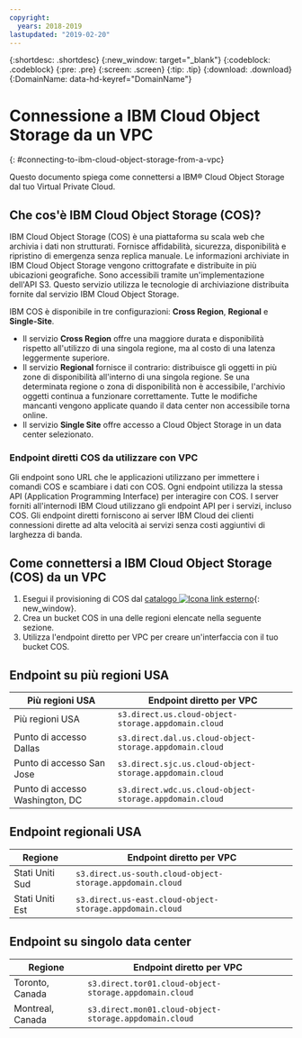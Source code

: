 ```yaml
---
copyright:
  years: 2018-2019
lastupdated: "2019-02-20"
---
```

{:shortdesc: .shortdesc}
{:new_window: target="_blank"}
{:codeblock: .codeblock}
{:pre: .pre}
{:screen: .screen}
{:tip: .tip}
{:download: .download}
{:DomainName: data-hd-keyref="DomainName"}

# Connessione a IBM Cloud Object Storage da un VPC
{: #connecting-to-ibm-cloud-object-storage-from-a-vpc}

Questo documento spiega come connettersi a IBM® Cloud Object Storage dal tuo Virtual Private Cloud.

## Che cos'è IBM Cloud Object Storage (COS)?

IBM Cloud Object Storage (COS) è una piattaforma su scala web che archivia i dati non strutturati. Fornisce affidabilità, sicurezza, disponibilità e ripristino di emergenza senza replica manuale.
Le informazioni archiviate in IBM Cloud Object Storage vengono crittografate e distribuite in più ubicazioni geografiche. Sono accessibili tramite un'implementazione dell'API S3. Questo servizio utilizza le tecnologie di archiviazione distribuita fornite dal servizio IBM Cloud Object Storage.

IBM COS è disponibile in tre configurazioni: **Cross Region**, **Regional** e **Single-Site**.
 * Il servizio **Cross Region** offre una maggiore durata e disponibilità rispetto all'utilizzo di una singola regione, ma al costo di una latenza leggermente superiore.
 * Il servizio **Regional** fornisce il contrario: distribuisce gli oggetti in più zone di disponibilità all'interno di una singola regione. Se una determinata regione o zona di disponibilità non è accessibile, l'archivio oggetti continua a funzionare correttamente. Tutte le modifiche mancanti vengono applicate quando il data center non accessibile torna online.
 * Il servizio **Single Site** offre accesso a Cloud Object Storage in un data center selezionato.
 
### Endpoint diretti COS da utilizzare con VPC

Gli endpoint sono URL che le applicazioni utilizzano per immettere i comandi COS e scambiare i dati con COS. Ogni endpoint utilizza la stessa API (Application Programming Interface) per interagire con COS.
I server forniti all'internodi IBM Cloud utilizzano
gli endpoint API per i servizi, incluso COS. Gli endpoint diretti forniscono ai server IBM Cloud dei clienti connessioni dirette ad alta velocità ai servizi senza costi aggiuntivi di larghezza di banda.
 
## Come connettersi a IBM Cloud Object Storage (COS) da un VPC
 1. Esegui il provisioning di COS dal [catalogo ![Icona link esterno](../icons/launch-glyph.svg "Icona link esterno")](https://{DomainName}/catalog/services/cloud-object-storage){: new_window}.
 2. Crea un bucket COS in una delle regioni elencate nella seguente sezione.
 3. Utilizza l'endpoint diretto per VPC per creare un'interfaccia con il tuo bucket COS.
 
## Endpoint su più regioni USA
 
| **Più regioni USA** | **Endpoint diretto per VPC** |
|------------|-------------------------------|
| Più regioni USA | `s3.direct.us.cloud-object-storage.appdomain.cloud` |
| Punto di accesso Dallas | `s3.direct.dal.us.cloud-object-storage.appdomain.cloud`
| Punto di accesso San Jose | `s3.direct.sjc.us.cloud-object-storage.appdomain.cloud`
| Punto di accesso Washington, DC | `s3.direct.wdc.us.cloud-object-storage.appdomain.cloud` |

 ## Endpoint regionali USA
 
| **Regione** | **Endpoint diretto per VPC** |
|------------|-------------------------------|
| Stati Uniti Sud | `s3.direct.us-south.cloud-object-storage.appdomain.cloud`|
| Stati Uniti Est | `s3.direct.us-east.cloud-object-storage.appdomain.cloud`|

 ## Endpoint su singolo data center
 
| **Regione** | **Endpoint diretto per VPC** |
|------------|-------------------------------|
| Toronto, Canada | `s3.direct.tor01.cloud-object-storage.appdomain.cloud` |
| Montreal, Canada | `s3.direct.mon01.cloud-object-storage.appdomain.cloud` |
